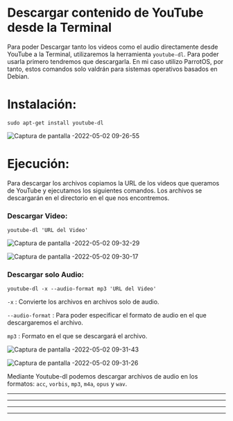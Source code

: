 # Descargar contenido de YouTube desde la Terminal

Para poder Descargar tanto los videos como el audio directamente desde YouTube a la Terminal, utilizaremos la herramienta `youtube-dl`. Para poder 
usarla primero tendremos que descargarla. En mi caso utilizo ParrotOS, por tanto, estos comandos solo valdrán para sistemas operativos basados en 
Debian.

# Instalación:

    sudo apt-get install youtube-dl
    
![Captura de pantalla -2022-05-02 09-26-55](https://user-images.githubusercontent.com/103068924/166200218-ec2457be-ca78-4b34-8d0e-2f821a4be467.png)
    
# Ejecución:
Para descargar los archivos copiamos la URL de los videos que queramos de YouTube y ejecutamos los siguientes comandos. Los archivos se descargarán en 
el directorio en el que nos encontremos.

### Descargar Video:

    youtube-dl 'URL del Video'
    
![Captura de pantalla -2022-05-02 09-32-29](https://user-images.githubusercontent.com/103068924/166200252-d1f5d77c-6ca0-466a-87cd-d25d007bc227.png)

![Captura de pantalla -2022-05-02 09-30-17](https://user-images.githubusercontent.com/103068924/166200269-4a78207d-9805-4ecd-ac4c-0b5484065fb8.png)
    
### Descargar solo Audio:

    youtube-dl -x --audio-format mp3 'URL del Video'
    
`-x` : Convierte los archivos en archivos solo de audio.

`--audio-format` : Para poder especificar el formato de audio en el que descargaremos el archivo.

`mp3` : Formato en el que se descargará el archivo. 

![Captura de pantalla -2022-05-02 09-31-43](https://user-images.githubusercontent.com/103068924/166200319-033b31d2-5449-424c-8d5f-48825f2a7ab6.png)

![Captura de pantalla -2022-05-02 09-31-26](https://user-images.githubusercontent.com/103068924/166200328-7fde4817-aa25-4184-ab00-4fbc6caa8af0.png)

Mediante Youtube-dl podemos descargar archivos de audio en los formatos: `acc`, `vorbis`, `mp3`, `m4a`, `opus` y `wav`.

---
---
  
    
<html lang="en">
<head>
  
</head>
<body>

<script src="https://utteranc.es/client.js"
    repo="F1r0x/gestion-comentarios"
    issue-term="pathname"
    theme="github-light"
    crossorigin="anonymous"
    async>
</script>
          
    
  </body>
</html>
  
  
---
---

